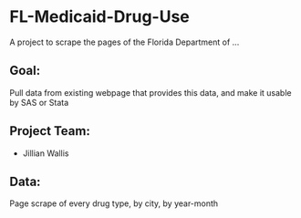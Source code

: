 # FL-Medicaid-Drug-Use
A project to scrape the pages of the Florida Department of ...

## Goal:
Pull data from existing webpage that provides this data, and make it usable by SAS or Stata

## Project Team:
* Jillian Wallis

## Data:
Page scrape of every drug type, by city, by year-month
